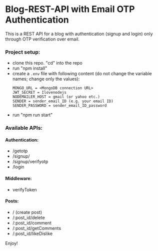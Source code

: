 # Blog-REST-API with Email OTP Authentication 
   This is a REST API for a blog with authentication (signup and login) only through OTP verification over email.

### Project setup:
- clone this repo. "cd" into the repo
- run "npm install"
- create a ```.env``` file with following content (do not change the variable names; change only the values):
  ```
  MONGO_URL = <MongoDB connection URL>
  JWT_SECRET = Ilovenodejs
  NODEMAILER_HOST = gmail (or yahoo etc.)
  SENDER = sender_email_ID (e.g. your email ID)
  SENDER_PASSWORD = sender_email_ID_password
  ```
- run "npm run start"

### Available APIs:

#### Authentication:
- /getotp
- /signup/
- /signup/verifyotp
- /login

#### Middleware:
- verifyToken

#### Posts:
- / (create post)
- /:post_id/delete
- /:post_id/comment
- /:post_id/getComments
- /:post_id/likeDislike


Enjoy!
